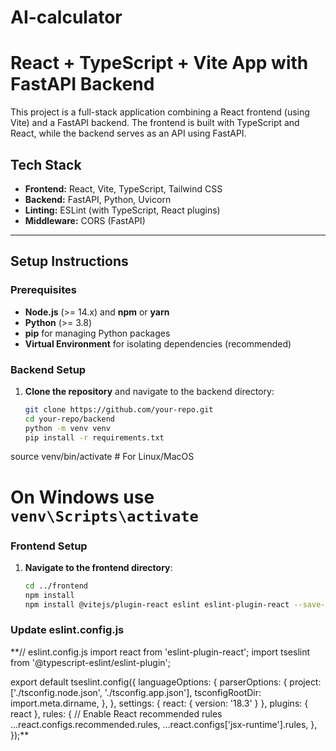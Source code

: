 # AI-calculator
# React + TypeScript + Vite App with FastAPI Backend

This project is a full-stack application combining a React frontend (using Vite) and a FastAPI backend. The frontend is built with TypeScript and React, while the backend serves as an API using FastAPI.


## Tech Stack
- **Frontend:** React, Vite, TypeScript, Tailwind CSS
- **Backend:** FastAPI, Python, Uvicorn
- **Linting:** ESLint (with TypeScript, React plugins)
- **Middleware:** CORS (FastAPI)

---

## Setup Instructions

### Prerequisites
- **Node.js** (>= 14.x) and **npm** or **yarn**
- **Python** (>= 3.8)
- **pip** for managing Python packages
- **Virtual Environment** for isolating dependencies (recommended)

### Backend Setup

1. **Clone the repository** and navigate to the backend directory:
   ```bash
   git clone https://github.com/your-repo.git
   cd your-repo/backend
   python -m venv venv
   pip install -r requirements.txt

source venv/bin/activate   # For Linux/MacOS
# On Windows use `venv\Scripts\activate`
### Frontend Setup

1. **Navigate to the frontend directory**:
   ```bash
   cd ../frontend
   npm install
   npm install @vitejs/plugin-react eslint eslint-plugin-react --save-dev

### Update eslint.config.js

**// eslint.config.js
import react from 'eslint-plugin-react';
import tseslint from '@typescript-eslint/eslint-plugin';

export default tseslint.config({
  languageOptions: {
    parserOptions: {
      project: ['./tsconfig.node.json', './tsconfig.app.json'],
      tsconfigRootDir: import.meta.dirname,
    },
  },
  settings: { react: { version: '18.3' } },
  plugins: { react },
  rules: {
    // Enable React recommended rules
    ...react.configs.recommended.rules,
    ...react.configs['jsx-runtime'].rules,
  },
});**


